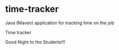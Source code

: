 # time-tracker
Java (Maven) application for tracking time on the job

Time tracker

Good Night to the Students!!!

